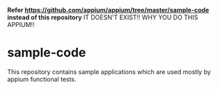 **Refer https://github.com/appium/appium/tree/master/sample-code instead of this repository**
IT DOESN'T EXIST!! WHY YOU DO THIS APPIUM!! 

# sample-code

This repository contains sample applications which are used mostly by appium functional tests.
